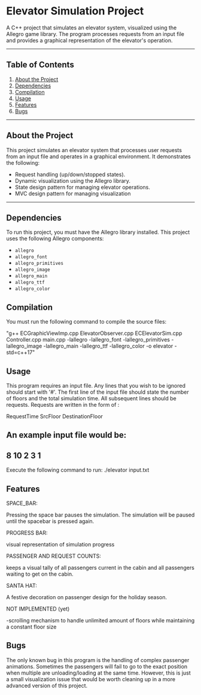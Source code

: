 # Elevator Simulation Project

A C++ project that simulates an elevator system, visualized using the Allegro game library. The program processes requests from an input file and provides a graphical representation of the elevator's operation.

---

## Table of Contents
1. [About the Project](#about-the-project)
2. [Dependencies](#dependencies)
3. [Compilation](#compilation)
4. [Usage](#usage)
5. [Features](#features)
6. [Bugs](#bugs)

---

## About the Project

This project simulates an elevator system that processes user requests from an input file and operates in a graphical environment. It demonstrates the following:
- Request handling (up/down/stopped states).
- Dynamic visualization using the Allegro library.
- State design pattern for managing elevator operations.
- MVC design pattern for managing visualization

---

## Dependencies

To run this project, you must have the Allegro library installed. This project uses the following Allegro components:
- `allegro`
- `allegro_font`
- `allegro_primitives`
- `allegro_image`
- `allegro_main`
- `allegro_ttf`
- `allegro_color`

## Compilation

You must run the following command to compile the source files:

"g++ ECGraphicViewImp.cpp ElevatorObserver.cpp ECElevatorSim.cpp Controller.cpp main.cpp
-lallegro -lallegro_font -lallegro_primitives -lallegro_image -lallegro_main -lallegro_ttf -lallegro_color -o elevator -std=c++17"


## Usage

This program requires an input file. Any lines that you wish to be ignored should start with '#'.
The first line of the input file should state the number of floors and the total simulation time.
All subsequent lines should be requests.
Requests are written in the form of : 

RequestTime SrcFloor DestinationFloor


An example input file would be:
---
8 10
2 3 1
---
Execute the following command to run:
./elevator input.txt

## Features

SPACE_BAR:

Pressing the space bar pauses the simulation. The simulation will be paused until the spacebar is pressed again.

PROGRESS BAR:

visual representation of simulation progress

PASSENGER AND REQUEST COUNTS:

keeps a visual tally of all passengers current in the cabin and all passengers waiting to get on the cabin.

SANTA HAT:

A festive decoration on passenger design for the holiday season.

NOT IMPLEMENTED (yet)

-scrolling mechanism to handle unlimited amount of floors while maintaining a constant floor size

## Bugs

The only known bug in this program is the handling of complex passenger animations. Sometimes the passengers will fail to go to the exact position when multiple are unloading/loading at the same time. However, this is just a small visualization issue that would be worth cleaning up in a more advanced version of this project. 
